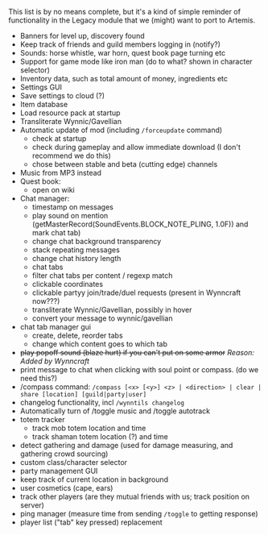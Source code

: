 This list is by no means complete, but it's a kind of simple reminder of functionality in the Legacy module that we (might) want to port to Artemis.


* Banners for level up, discovery found
* Keep track of friends and guild members logging in (notify?)
* Sounds: horse whistle, war horn, quest book page turning etc
* Support for game mode like iron man (do to what? shown in character selector)
* Inventory data, such as total amount of money, ingredients etc
* Settings GUI
* Save settings to cloud (?)
* Item database
* Load resource pack at startup
* Transliterate Wynnic/Gavellian
* Automatic update of mod (including `/forceupdate` command)
  - check at startup
  - check during gameplay and allow immediate download (I don't recommend we do this)
  - chose between stable and beta (cutting edge) channels
* Music from MP3 instead
* Quest book:
   - open on wiki
* Chat manager:
   - timestamp on messages
   - play sound on mention (getMasterRecord(SoundEvents.BLOCK_NOTE_PLING, 1.0F)) and mark chat tab)
   - change chat background transparency
   - stack repeating messages
   - change chat history length
   - chat tabs
   - filter chat tabs per content / regexp match
   - clickable coordinates
   - clickable partyy join/trade/duel requests (present in Wynncraft now???)
   - transliterate Wynnic/Gavellian, possibly in hover
   - convert your message to wynnic/gavellian
* chat tab manager gui
   - create, delete, reorder tabs
   - change which content goes to which tab
* ~~play popoff sound (blaze hurt) if you can't put on some armor~~ *Reason: Added by Wynncraft*
* print message to chat when clicking with soul point or compass. (do we need this?)
* /compass command: `/compass [<x> [<y>] <z> | <direction> | clear | share [location] [guild|party|user]`
* changelog functionality, incl `/wynntils changelog`
* Automatically turn of /toggle music and /toggle autotrack
* totem tracker
   - track mob totem location and time
   - track shaman totem location (?) and time
* detect gathering and damage (used for damage measuring, and gathering crowd sourcing)
* custom class/character selector
* party management GUI
* keep track of current location in background
* user cosmetics (cape, ears)
* track other players (are they mutual friends with us; track position on server)
* ping manager (measure time from sending `/toggle` to getting response)
* player list ("tab" key pressed) replacement